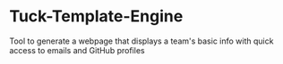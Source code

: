 # Tuck-Template-Engine
Tool to generate a webpage that displays a team's basic info with quick access to emails and GitHub profiles
